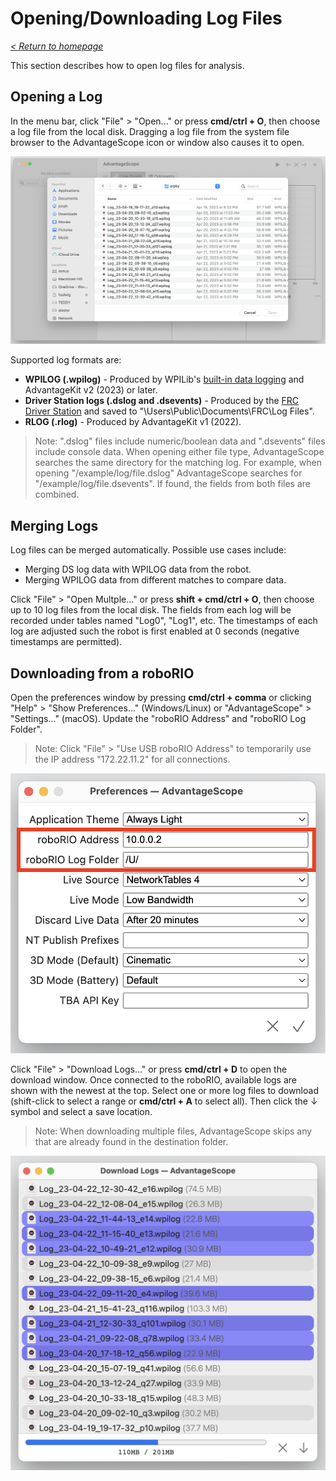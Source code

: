# Opening/Downloading Log Files

_[< Return to homepage](/docs/INDEX.md)_

This section describes how to open log files for analysis.

## Opening a Log

In the menu bar, click "File" > "Open..." or press **cmd/ctrl + O**, then choose a log file from the local disk. Dragging a log file from the system file browser to the AdvantageScope icon or window also causes it to open.

![Opening a saved log](/docs/resources/open-file/open-file-1.png)

Supported log formats are:

- **WPILOG (.wpilog)** - Produced by WPILib's [built-in data logging](https://docs.wpilib.org/en/stable/docs/software/telemetry/datalog.html) and AdvantageKit v2 (2023) or later.
- **Driver Station logs (.dslog and .dsevents)** - Produced by the [FRC Driver Station](https://docs.wpilib.org/en/stable/docs/software/driverstation/driver-station.html) and saved to "\Users\Public\Documents\FRC\Log Files".
- **RLOG (.rlog)** - Produced by AdvantageKit v1 (2022).

> Note: ".dslog" files include numeric/boolean data and ".dsevents" files include console data. When opening either file type, AdvantageScope searches the same directory for the matching log. For example, when opening "/example/log/file.dslog" AdvantageScope searches for "/example/log/file.dsevents". If found, the fields from both files are combined.

## Merging Logs

Log files can be merged automatically. Possible use cases include:

- Merging DS log data with WPILOG data from the robot.
- Merging WPILOG data from different matches to compare data.

Click "File" > "Open Multple..." or press **shift + cmd/ctrl + O**, then choose up to 10 log files from the local disk. The fields from each log will be recorded under tables named "Log0", "Log1", etc. The timestamps of each log are adjusted such the robot is first enabled at 0 seconds (negative timestamps are permitted).

## Downloading from a roboRIO

Open the preferences window by pressing **cmd/ctrl + comma** or clicking "Help" > "Show Preferences..." (Windows/Linux) or "AdvantageScope" > "Settings..." (macOS). Update the "roboRIO Address" and "roboRIO Log Folder".

> Note: Click "File" > "Use USB roboRIO Address" to temporarily use the IP address "172.22.11.2" for all connections.

![Diagram of roboRIO preferences](/docs/resources/open-file/open-file-2.png)

Click "File" > "Download Logs..." or press **cmd/ctrl + D** to open the download window. Once connected to the roboRIO, available logs are shown with the newest at the top. Select one or more log files to download (shift-click to select a range or **cmd/ctrl + A** to select all). Then click the ↓ symbol and select a save location.

> Note: When downloading multiple files, AdvantageScope skips any that are already found in the destination folder.

![Downloading log files](/docs/resources/open-file/open-file-3.png)
